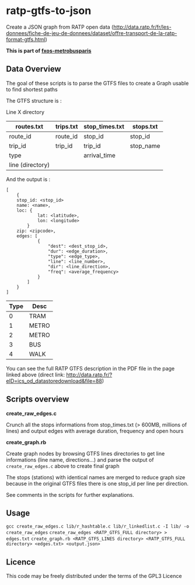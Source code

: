 ratp-gtfs-to-json
==================

Create a JSON graph from RATP open data (http://data.ratp.fr/fr/les-donnees/fiche-de-jeu-de-donnees/dataset/offre-transport-de-la-ratp-format-gtfs.html)

**This is part of [fxos-metrobusparis](http://github.com/rombdn/fxos-metrobusparis)**


Data Overview
---------------

The goal of these scripts is to parse the GTFS files to create a Graph usable to find shortest paths

The GTFS structure is :

Line X directory

| routes.txt        | trips.txt | stop_times.txt | stops.txt     |
| ----------------- | --------- | -------------- | ------------- |  
| route_id          | route_id  | stop_id        | stop_id       |   
| trip_id           | trip_id   | trip_id        | stop_name     |
| type              |           | arrival_time   |               |          
| line (directory)  |			  |			       |				     |
   
   
And the output is :

    [
    	{
        stop_id: <stop_id>
        name: <name>,
        loc: {
                lat: <latitude>,
                lon: <longitude>
            }
        zip: <zipcode>,
        edges: [
                {
                    "dest": <dest_stop_id>,
                    "dur": <edge_duration>,
                    "type": <edge_type>,
                    "line": <line_number>,
                    "dir": <line_direction>,
                    "freq": <average_frequency>
                }
            ]
        }
    ]

| Type | Desc |
|------|------|
| 0    | TRAM | 
| 1    | METRO | 
| 2    | METRO | 
| 3    | BUS |
| 4    | WALK | 

You can see the full RATP GTFS description in the PDF file in the page linked above (direct link: http://data.ratp.fr/?eID=ics_od_datastoredownload&file=88)



Scripts overview
---------------------


**create_raw_edges.c**

Crunch all the stops informations from stop_times.txt (> 600MB, millions of lines) and output edges with average duration, frequency and open hours


**create_graph.rb**

Create graph nodes by browsing GTFS lines directories to get line informations (line name, directions...) and parse the output of `create_raw_edges.c` above to create final graph

The stops (stations) with identical names are merged to reduce graph size because in the original GTFS files there is one stop_id per line per direction.

See comments in the scripts for further explanations.




Usage
-----------------

`gcc create_raw_edges.c lib/r_hashtable.c lib/r_linkedlist.c -I lib/ -o create_raw_edges`
`create_raw_edges <RATP_GTFS_FULL directory> > edges.txt`
`create_graph.rb <RATP_GTFS_LINES directory> <RATP_GTFS_FULL directory> <edges.txt> <output.json>`



Licence
------------
This code may be freely distributed under the terms of the GPL3 Licence
